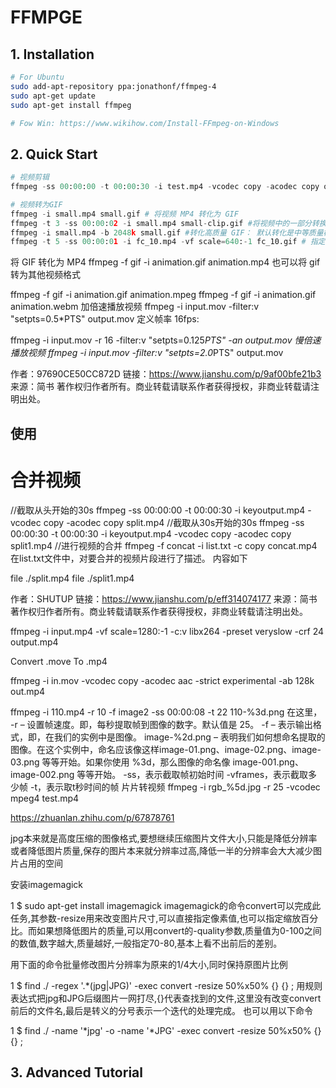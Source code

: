 # FFMPGE

## 1. Installation

```bash
# For Ubuntu 
sudo add-apt-repository ppa:jonathonf/ffmpeg-4
sudo apt-get update
sudo apt-get install ffmpeg

# Fow Win: https://www.wikihow.com/Install-FFmpeg-on-Windows
```



## 2. Quick Start

```python
# 视频剪辑
ffmpeg -ss 00:00:00 -t 00:00:30 -i test.mp4 -vcodec copy -acodec copy output.mp4 # -ss 指定从什么时间开始; -t 指定需要截取多长时间; -i 指定输入文件

# 视频转为GIF
ffmpeg -i small.mp4 small.gif # 将视频 MP4 转化为 GIF
ffmpeg -t 3 -ss 00:00:02 -i small.mp4 small-clip.gif #将视频中的一部分转换为GIF：从视频中第二秒开始，截取时长为3秒的片段转化为 gif
ffmpeg -i small.mp4 -b 2048k small.gif #转化高质量 GIF： 默认转化是中等质量模式，若要转化出高质量的 gif，可以修改比特率
ffmpeg -t 5 -ss 00:00:01 -i fc_10.mp4 -vf scale=640:-1 fc_10.gif # 指定输出大小
```



将 GIF 转化为 MP4
ffmpeg -f gif -i animation.gif animation.mp4
也可以将 gif 转为其他视频格式

ffmpeg -f gif -i animation.gif animation.mpeg
ffmpeg -f gif -i animation.gif animation.webm
加倍速播放视频
ffmpeg -i input.mov -filter:v "setpts=0.5*PTS" output.mov
定义帧率 16fps:

ffmpeg -i input.mov -r 16 -filter:v "setpts=0.125*PTS" -an output.mov
慢倍速播放视频
ffmpeg -i input.mov -filter:v "setpts=2.0*PTS" output.mov

作者：97690CE50CC872D
链接：https://www.jianshu.com/p/9af00bfe21b3
来源：简书
著作权归作者所有。商业转载请联系作者获得授权，非商业转载请注明出处。

## 使用
# 合并视频
//截取从头开始的30s
ffmpeg -ss 00:00:00 -t 00:00:30 -i keyoutput.mp4 -vcodec copy -acodec copy split.mp4
//截取从30s开始的30s
ffmpeg -ss 00:00:30 -t 00:00:30 -i keyoutput.mp4 -vcodec copy -acodec copy split1.mp4
//进行视频的合并
ffmpeg -f concat -i list.txt -c copy concat.mp4
在list.txt文件中，对要合并的视频片段进行了描述。
内容如下


file ./split.mp4
file ./split1.mp4

作者：SHUTUP
链接：https://www.jianshu.com/p/eff314074177
来源：简书
著作权归作者所有。商业转载请联系作者获得授权，非商业转载请注明出处。

ffmpeg -i input.mp4 -vf scale=1280:-1 -c:v libx264 -preset veryslow -crf 24 output.mp4

Convert .move To .mp4

ffmpeg -i in.mov -vcodec copy -acodec aac -strict experimental -ab 128k out.mp4

ffmpeg -i 110.mp4 -r 10 -f image2 -ss 00:00:08 -t 22 110-%3d.png
在这里，
-r – 设置帧速度。即，每秒提取帧到图像的数字。默认值是 25。
-f – 表示输出格式，即，在我们的实例中是图像。
image-%2d.png – 表明我们如何想命名提取的图像。在这个实例中，命名应该像这样image-01.png、image-02.png、image-03.png 等等开始。如果你使用 %3d，那么图像的命名像 image-001.png、image-002.png 等等开始。
-ss，表示截取帧初始时间
-vframes，表示截取多少帧
-t，表示取t秒时间的帧
片片转视频
ffmpeg -i rgb_%5d.jpg -r 25 -vcodec mpeg4 test.mp4



https://zhuanlan.zhihu.com/p/67878761




jpg本来就是高度压缩的图像格式,要想继续压缩图片文件大小,只能是降低分辨率或者降低图片质量,保存的图片本来就分辨率过高,降低一半的分辨率会大大减少图片占用的空间

安装imagemagick

1
$ sudo apt-get install imagemagick
imagemagick的命令convert可以完成此任务,其参数-resize用来改变图片尺寸,可以直接指定像素值,也可以指定缩放百分比。而如果想降低图片的质量,可以用convert的-quality参数,质量值为0-100之间的数值,数字越大,质量越好,一般指定70-80,基本上看不出前后的差别。

用下面的命令批量修改图片分辨率为原来的1/4大小,同时保持原图片比例

1
$ find ./ -regex '.*\(jpg\|JPG\)' -exec convert -resize 50%x50% {} {} \;
用规则表达式把jpg和JPG后缀图片一网打尽,{}代表查找到的文件,这里没有改变convert前后的文件名,最后是转义的分号表示一个迭代的处理完成。
也可以用以下命令

1
$ find ./ -name '*jpg' -o -name '*JPG' -exec convert -resize 50%x50% {} {} \;

## 3. Advanced Tutorial

